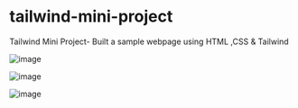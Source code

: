# tailwind-mini-project
Tailwind Mini Project- Built a sample webpage using HTML ,CSS &amp; Tailwind

![image](https://github.com/user-attachments/assets/25605f7c-a82e-445a-9ba2-6e1d3593bb88)

![image](https://github.com/user-attachments/assets/9e541cbc-d5cc-43a9-ac24-0a2a0aa283fc)

![image](https://github.com/user-attachments/assets/0eef4752-8c1a-4ceb-89cb-f814b38d0d03)


